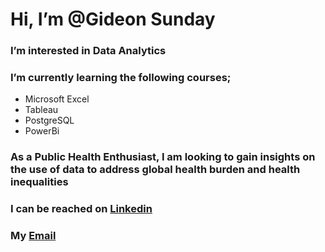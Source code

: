 # Hi, I’m @Gideon Sunday
### I’m interested in Data Analytics
### I’m currently learning the following  courses;
+ Microsoft Excel
+ Tableau
+ PostgreSQL
+ PowerBi
### As a Public Health Enthusiast, I am looking to gain insights on the use of data to address global health burden and health inequalities
### I can be reached on [Linkedin](https://www.linkedin.com/in/gideon-sunday-a8686a312)
### My [Email](sundaygidibuoy@gmail.com)
